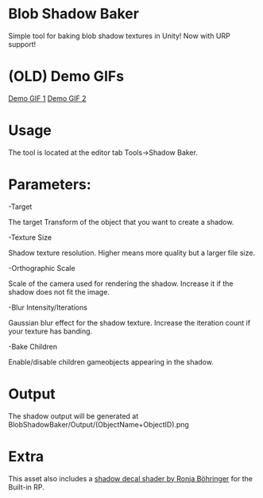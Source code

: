# Blob Shadow Baker
 Simple tool for baking blob shadow textures in Unity! Now with URP support!

# (OLD) Demo GIFs
 [Demo GIF 1](https://gyazo.com/5ce594c8f29729b1841618a4561612d3)
 [Demo GIF 2](https://gyazo.com/25377563c485102c4fdbdfa44dd7f5a2)
 
# Usage
The tool is located at the editor tab Tools->Shadow Baker.
 
# Parameters:
 -Target
 
 The target Transform of the object that you want to create a shadow.
 
 -Texture Size
 
 Shadow texture resolution. Higher means more quality but a larger file size.
 
 -Orthographic Scale
 
 Scale of the camera used for rendering the shadow. 
 Increase it if the shadow does not fit the image.
 
 -Blur Intensity/Iterations
 
 Gaussian blur effect for the shadow texture. Increase the iteration count if your texture has banding.
 
 -Bake Children
 
 Enable/disable children gameobjects appearing in the shadow.
 
 # Output
 The shadow output will be generated at BlobShadowBaker/Output/(ObjectName+ObjectID).png
 
 # Extra
 This asset also includes a [shadow decal shader by Ronja Böhringer](https://github.com/ronja-tutorials/ShaderTutorials/blob/master/Assets/054_Unlit_Decals/UnlitDynamicDecal.shader) for the Built-in RP.


